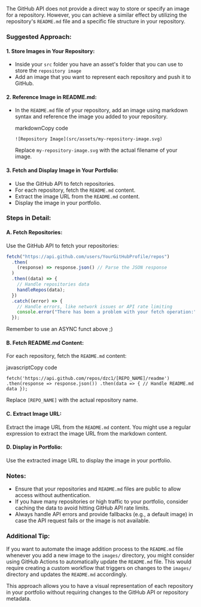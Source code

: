 The GitHub API does not provide a direct way to store or specify an image for a repository. However, you can achieve a similar effect by utilizing the repository's `README.md` file and a specific file structure in your repository.

### Suggested Approach:

#### 1\. Store Images in Your Repository:

- Inside your `src` folder you have an asset's folder that you can use to store the `repository image`
- Add an image that you want to represent each repository and push it to GitHub.

#### 2\. Reference Image in README.md:

- In the `README.md` file of your repository, add an image using markdown syntax and reference the image you added to your repository.

  markdownCopy code

  `![Repository Image](src/assets/my-repository-image.svg)`

  Replace `my-repository-image.svg` with the actual filename of your image.

#### 3\. Fetch and Display Image in Your Portfolio:

- Use the GitHub API to fetch repositories.
- For each repository, fetch the `README.md` content.
- Extract the image URL from the `README.md` content.
- Display the image in your portfolio.

### Steps in Detail:

#### A. Fetch Repositories:

Use the GitHub API to fetch your repositories:

```js
fetch("https://api.github.com/users/YourGitHubProfile/repos")
  .then(
    (response) => response.json() // Parse the JSON response
  )
  .then((data) => {
    // Handle repositories data
    handleRepos(data);
  })
  .catch((error) => {
    // Handle errors, like network issues or API rate limiting
    console.error("There has been a problem with your fetch operation:", error);
  });
```

Remember to use an ASYNC funct above ;)

#### B. Fetch README.md Content:

For each repository, fetch the `README.md` content:

javascriptCopy code

`fetch('https://api.github.com/repos/dzc1/[REPO_NAME]/readme')
  .then(response => response.json())
  .then(data => {
    // Handle README.md data
  });`

Replace `[REPO_NAME]` with the actual repository name.

#### C. Extract Image URL:

Extract the image URL from the `README.md` content. You might use a regular expression to extract the image URL from the markdown content.

#### D. Display in Portfolio:

Use the extracted image URL to display the image in your portfolio.

### Notes:

- Ensure that your repositories and `README.md` files are public to allow access without authentication.
- If you have many repositories or high traffic to your portfolio, consider caching the data to avoid hitting GitHub API rate limits.
- Always handle API errors and provide fallbacks (e.g., a default image) in case the API request fails or the image is not available.

### Additional Tip:

If you want to automate the image addition process to the `README.md` file whenever you add a new image to the `images/` directory, you might consider using GitHub Actions to automatically update the `README.md` file. This would require creating a custom workflow that triggers on changes to the `images/` directory and updates the `README.md` accordingly.

This approach allows you to have a visual representation of each repository in your portfolio without requiring changes to the GitHub API or repository metadata.
